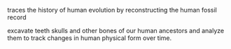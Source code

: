 traces the history of human evolution by reconstructing the human fossil record

excavate teeth skulls and other bones of our human ancestors and analyze them to track changes in human physical form over time.